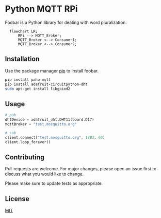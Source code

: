 # Python MQTT RPi

Foobar is a Python library for dealing with word pluralization.

```mermaid
  flowchart LR;
      RPi --> MQTT_Broker;
      MQTT_Broker <--> Consumer1;
      MQTT_Broker <--> Consumer2;

```

## Installation

Use the package manager [pip](https://pip.pypa.io/en/stable/) to install foobar.

```bash
pip install paho-mqtt
pip install adafruit-circuitpython-dht
sudo apt-get install libgpiod2
```

## Usage

```python
# pub
dhtDevice = adafruit_dht.DHT11(board.D17)
mqttBroker = "test.mosquitto.org"

# sub
client.connect("test.mosquitto.org", 1883, 60)
client.loop_forever()
```

## Contributing
Pull requests are welcome. For major changes, please open an issue first to discuss what you would like to change.

Please make sure to update tests as appropriate.

## License
[MIT](https://choosealicense.com/licenses/mit/)
